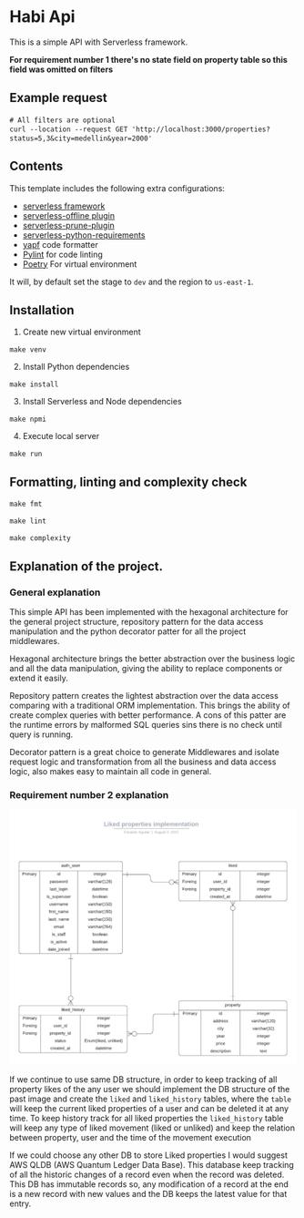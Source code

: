 # Habi Api

This is a simple API with Serverless framework.

**For requirement number 1 there's no state field on property table so this field was omitted on filters**

## Example request

```shell
# All filters are optional
curl --location --request GET 'http://localhost:3000/properties?status=5,3&city=medellin&year=2000'
```

## Contents

This template includes the following extra configurations:

- [serverless framework][1]
- [serverless-offline plugin][2]
- [serverless-prune-plugin][8]
- [serverless-python-requirements][9]
- [yapf][3] code formatter
- [Pylint][4] for code linting
- [Poetry][5] For virtual environment

It will, by default set the stage to `dev` and the region to `us-east-1`.

## Installation

1. Create new virtual environment

  ```shell
  make venv
  ```

2. Install Python dependencies

  ```shell
  make install
  ```
  
3. Install Serverless and Node dependencies

  ```shell
  make npmi
  ```
  
4. Execute local server

  ```shell
  make run
  ```


## Formatting, linting and complexity check

```shell
make fmt
```

```shell
make lint
```

```shell
make complexity
```

## Explanation of the project.

### General explanation

This simple API has been implemented with the hexagonal architecture for the general project structure, 
repository pattern for the data access manipulation and the python decorator patter for all the project
middlewares.

Hexagonal architecture brings the better abstraction over the business logic and all the data manipulation,
giving the ability to replace components or extend it easily.

Repository pattern creates the lightest abstraction over the data access comparing with a traditional ORM 
implementation. This brings the ability of create complex queries with better performance. A cons of this
patter are the runtime errors by malformed SQL queries sins there is no check until query is running.

Decorator pattern is a great choice to generate Middlewares and isolate request logic and transformation
from all the business and data access logic, also makes easy to maintain all code in general.

### Requirement number 2 explanation

![DB-ER-diagram](https://raw.githubusercontent.com/danteay/hapi-api/master/Habi-Liked.png)

If we continue to use same DB structure, in order to keep tracking of all property likes of the any user
we should implement the DB structure of the past image and create the `liked` and `liked_history` tables,
where the `table` will keep the current liked properties of a user and can be deleted it at any time. To keep
history track for all liked properties the `liked_history` table will keep any type of liked movement (liked
or unliked) and keep the relation between property, user and the time of the movement execution

If we could choose any other DB to store Liked properties I would suggest AWS QLDB (AWS Quantum Ledger Data Base).
This database keep tracking of all the historic changes of a record even when the record was deleted. This DB has
immutable records so, any modification of a record at the end is a new record with new values and the DB keeps
the latest value for that entry.

[1]: https://serverless.com/
[2]: https://github.com/dherault/serverless-offline
[3]: https://github.com/google/yapf
[4]: http://pylint.pycqa.org/en/latest/
[5]: https://python-poetry.org/
[8]: https://github.com/claygregory/serverless-prune-plugin
[9]: https://github.com/UnitedIncome/serverless-python-requirements
